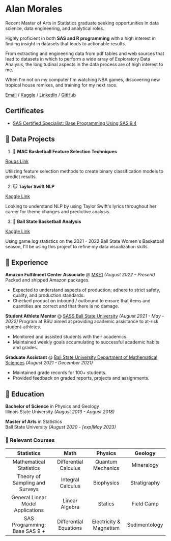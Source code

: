 
# Alan Morales


Recent Master of Arts in Statistics graduate seeking opportunities in data science, data engineering, and analytical roles. 

Highly proficient in both **SAS and R programming** with a high interest in finding insight in datasets that leads to actionable results.

From extracting and engineering data from pdf tables and web sources that lead to datasets in which to perform a wide array of Exploratory Data Analysis, the longitudinal aspects in the data process are of high interest to me.   

When I'm not on my computer I'm watching NBA games, discovering new tropical house remixes, and training for my next race.


[Email](mailto:amoral271@outlook.com) / [Kaggle](https://www.kaggle.com/alanmorales) / [LinkedIn](www.linkedin.com/in/amorales13
) / [GitHub](https://github.com/aswift13)

## Certificates

+ [SAS Certified Specialist: Base
Programming Using SAS 9.4](https://www.credly.com/badges/7661e504-5125-468e-8cee-bc8466718c2e/public_url)


## 📘 Data Projects

1. 🏀 **MAC Basketball Feature Selection Techniques**

 [Rpubs Link](https://rpubs.com/Dresden2013/1035432)

Utilizing feature selection methods to create binary classification models to predict results. 

2. 🐱 **Taylor Swift NLP** 

 [Kaggle Link](https://www.kaggle.com/code/alanmorales/taylor-swift-lyric-eda)

Looking to understand NLP by using Taylor Swift's lyrics throughout her career for theme changes and predictive analysis. 

 3. 🏀 **Ball State Basketball Analysis**

 [Kaggle Link](https://www.kaggle.com/alanmorales/bsu-wbb-21-22)

Using game log statistics on the 2021 - 2022 Ball State Women's Basketball season, I'll be using this project to refine my data visualization skills.

## 💼  Experience


**Amazon Fulfilment Center Associate** @ [MKE1](https://hiring.amazon.com/locations/kenosha-jobs#/) _(August 2022 - Present)_
Packed and shipped Amazon packages.

- Expected to understand aspects of production; adhere to strict safety, quality, and production standards.
- Checked product on inbound / outbound to ensure that items and quantities are correct and that there is no damage.  


**Student Athlete Mentor** @ [SASS Ball State University](https://www.bsu.edu/about/administrativeoffices/sass) _(August 2021 - May - 2022)_
Program at BSU aimed at providing academic assistance to at-risk student-athletes.

- Monitored and assisted students with their academics.
- Maintained weekly goals accumulating to successful academic habits and grades.  


**Graduate Assistant** @ [Ball State University Department of Mathematical Sciences](https://www.bsu.edu/academics/collegesanddepartments/math) _(August 2021 - December 2021)_

- Maintained grade records for 100+ students.
- Provided feedback on graded reports, projects and assignments. 


## 🏫 Education

 **Bachelor of Science** in Physics and Geology  
 Illinois State University _(August 2013 - August 2018)_

 **Master of Arts** in Statistics  
 Ball State University _(August 2020 - [exp]May 2023)_ 

### 📝 Relevant Courses


| Statistics | Math | Physics | Geology |
| :---: | :---: |     :---:      |:---:|
|Mathematical Statistics| Differential Calculus   | Quantum Mechanics     | Mineralogy    |
|Theory of Sampling and Surveys| Integral Calculus     | Biophysics       | Stratigraphy      |
|General Linear Model Applications|  Linear Algebra   | Statics     | Field Camp    |
|SAS Programming: Base SAS 9	+| Differential Equations     | Electricity & Magnetism       | Sedimentology      |

